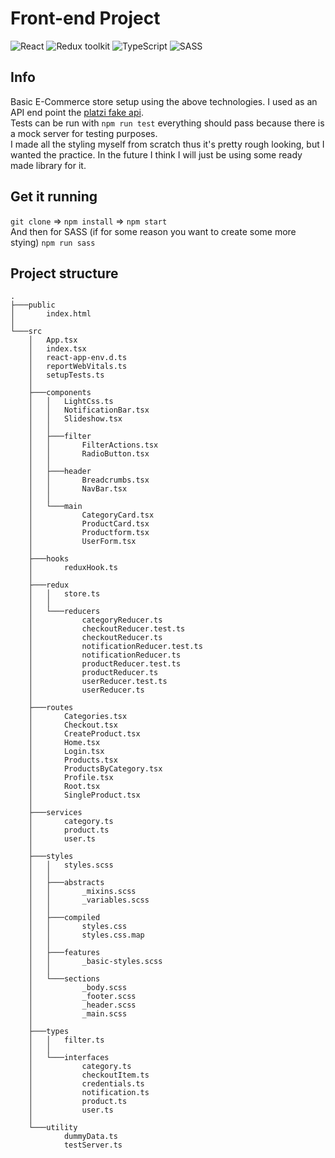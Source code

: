 # Front-end Project

![React](https://img.shields.io/badge/React-v.18-blue)
![Redux toolkit](https://img.shields.io/badge/Redux-v.1.9-purple)
![TypeScript](https://img.shields.io/badge/TypeScript-v.4.9-green)
![SASS](https://img.shields.io/badge/SASS-v.4.9-hotpink)

## Info 

Basic E-Commerce store setup using the above technologies. I used as an API end point the [platzi fake api](https://fakeapi.platzi.com/). <br/>
Tests can be run with `npm run test` everything should pass because there is a mock server for testing purposes. <br/>
I made all the styling myself from scratch thus it's pretty rough looking, but I wanted the practice. In the future I think I will just be using some ready made library for it.

## Get it running

`git clone` => `npm install` => `npm start` <br/>
And then for SASS (if for some reason you want to create some more stying) `npm run sass` <br/>

## Project structure

```
.
├───public
│       index.html
│
└───src
    │   App.tsx
    │   index.tsx
    │   react-app-env.d.ts
    │   reportWebVitals.ts
    │   setupTests.ts
    │
    ├───components
    │   │   LightCss.ts
    │   │   NotificationBar.tsx
    │   │   Slideshow.tsx
    │   │
    │   ├───filter
    │   │       FilterActions.tsx
    │   │       RadioButton.tsx
    │   │
    │   ├───header
    │   │       Breadcrumbs.tsx
    │   │       NavBar.tsx
    │   │
    │   └───main
    │           CategoryCard.tsx
    │           ProductCard.tsx
    │           Productform.tsx
    │           UserForm.tsx
    │
    ├───hooks
    │       reduxHook.ts
    │
    ├───redux
    │   │   store.ts
    │   │
    │   └───reducers
    │           categoryReducer.ts
    │           checkoutReducer.test.ts
    │           checkoutReducer.ts
    │           notificationReducer.test.ts
    │           notificationReducer.ts
    │           productReducer.test.ts
    │           productReducer.ts
    │           userReducer.test.ts
    │           userReducer.ts
    │
    ├───routes
    │       Categories.tsx
    │       Checkout.tsx
    │       CreateProduct.tsx
    │       Home.tsx
    │       Login.tsx
    │       Products.tsx
    │       ProductsByCategory.tsx
    │       Profile.tsx
    │       Root.tsx
    │       SingleProduct.tsx
    │
    ├───services
    │       category.ts
    │       product.ts
    │       user.ts
    │
    ├───styles
    │   │   styles.scss
    │   │
    │   ├───abstracts
    │   │       _mixins.scss
    │   │       _variables.scss
    │   │
    │   ├───compiled
    │   │       styles.css
    │   │       styles.css.map
    │   │
    │   ├───features
    │   │       _basic-styles.scss
    │   │
    │   └───sections
    │           _body.scss
    │           _footer.scss
    │           _header.scss
    │           _main.scss
    │
    ├───types
    │   │   filter.ts
    │   │
    │   └───interfaces
    │           category.ts
    │           checkoutItem.ts
    │           credentials.ts
    │           notification.ts
    │           product.ts
    │           user.ts
    │
    └───utility
            dummyData.ts
            testServer.ts
```
